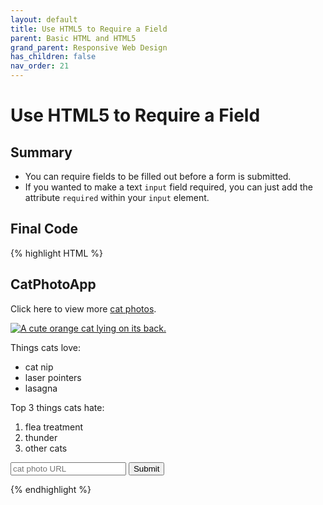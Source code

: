 ```yaml
---
layout: default
title: Use HTML5 to Require a Field
parent: Basic HTML and HTML5
grand_parent: Responsive Web Design
has_children: false
nav_order: 21
---
```

# Use HTML5 to Require a Field
## Summary
- You can require fields to be filled out before a form is submitted.
- If you wanted to make a text `input` field required, you can just add the attribute `required` within your `input` element.

## Final Code

{% highlight HTML %}
<h2>CatPhotoApp</h2>
<main>
  <p>Click here to view more <a href="#">cat photos</a>.</p>

  <a href="#"><img src="https://www.bit.ly/fcc-relaxing-cat" alt="A cute orange cat lying on its back."></a>

  <p>Things cats love:</p>
  <ul>
    <li>cat nip</li>
    <li>laser pointers</li>
    <li>lasagna</li>
  </ul>

  <p>Top 3 things cats hate:</p>
  <ol>
    <li>flea treatment</li>
    <li>thunder</li>
    <li>other cats</li>
  </ol>
  
  <form action="https://www.freecatphotoapp.com/submit-cat-photo">
    <input type="text" placeholder="cat photo URL" required>
    <button type="submit">Submit</button>
  </form>
</main>
{% endhighlight %}